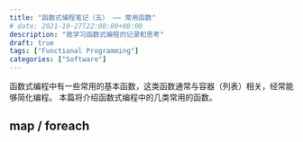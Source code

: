 ```yaml
---
title: "函数式编程笔记（五） —— 常用函数"
# date: 2021-10-27T22:00:00+08:00
description: "我学习函数式编程的记录和思考"
draft: true
tags: ["Functional Programming"]
categories: ["Software"]
---
```


函数式编程中有一些常用的基本函数，这类函数通常与容器（列表）相关，经常能够简化编程。
本篇将介绍函数式编程中的几类常用的函数。

## map / foreach
